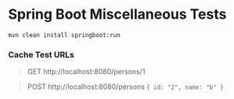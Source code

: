 # Spring Boot Miscellaneous Tests
`mvn clean install springboot:run`

### Cache Test URLs
> GET http://localhost:8080/persons/1

> POST http://localhost:8080/persons
`{ id: "2", name: "b" }`
